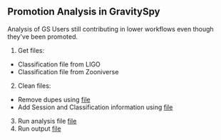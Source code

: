## Promotion Analysis in GravitySpy
Analysis of GS Users still contributing in lower workflows even though they've been promoted. 
 
1. Get files: 
 - Classification file from LIGO
 - Classification file from Zooniverse
2. Clean files: 
 - Remove dupes using [file](https://github.com/cjacks04/ZooData/blob/master/GravitySpy/Promotion/rm-dupes.py)
 - Add Session and Classification information using [file](https://github.com/cjacks04/ZooData/blob/master/GravitySpy/Promotion/AddSessClass.py)
3. Run analysis file [file](https://github.com/cjacks04/ZooData/blob/master/GravitySpy/Promotion/)
4. Run output [file](https://www.google.com)
